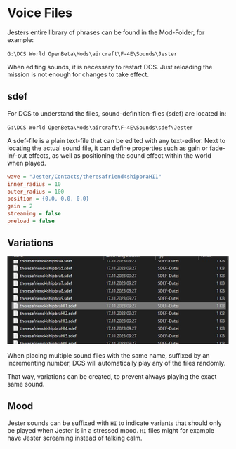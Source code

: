 # Voice Files

Jesters entire library of phrases can be found in the Mod-Folder, for example:

`G:\DCS World OpenBeta\Mods\aircraft\F-4E\Sounds\Jester`

When editing sounds, it is necessary to restart DCS. Just reloading the mission
is not enough for changes to take effect.

## sdef

For DCS to understand the files, sound-definition-files (sdef) are located in:

`G:\DCS World OpenBeta\Mods\aircraft\F-4E\Sounds\sdef\Jester`

A sdef-file is a plain text-file that can be edited with any text-editor. Next to locating the
actual sound file, it can define properties such as gain or fade-in/-out effects,
as well as positioning the sound effect within the world when played.

```ini
wave = "Jester/Contacts/theresafriend4shipbraHI1"
inner_radius = 10
outer_radius = 100
position = {0.0, 0.0, 0.0}
gain = 2
streaming = false
preload = false
```

## Variations

![Sound Variations](../../img/../../img/jester_sound_variations.jpg)

When placing multiple sound files with the same name, suffixed by an incrementing number,
DCS will automatically play any of the files randomly.

That way, variations can be created, to prevent always playing the exact same sound.

## Mood

Jester sounds can be suffixed with `HI` to indicate variants that should only be played
when Jester is in a stressed mood. `HI` files might for example have Jester
screaming instead of talking calm.
